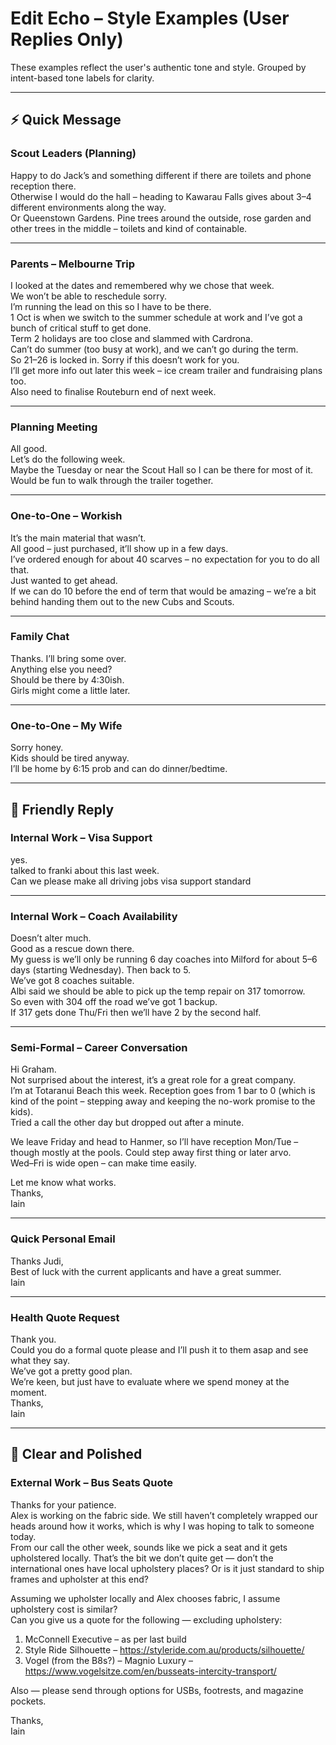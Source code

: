 # Edit Echo – Style Examples (User Replies Only)

These examples reflect the user's authentic tone and style. Grouped by intent-based tone labels for clarity.

---

## ⚡ Quick Message

### Scout Leaders (Planning)

Happy to do Jack’s and something different if there are toilets and phone reception there.  
Otherwise I would do the hall – heading to Kawarau Falls gives about 3–4 different environments along the way.  
Or Queenstown Gardens. Pine trees around the outside, rose garden and other trees in the middle – toilets and kind of containable.

---

### Parents – Melbourne Trip

I looked at the dates and remembered why we chose that week.  
We won’t be able to reschedule sorry.  
I’m running the lead on this so I have to be there.  
1 Oct is when we switch to the summer schedule at work and I’ve got a bunch of critical stuff to get done.  
Term 2 holidays are too close and slammed with Cardrona.  
Can’t do summer (too busy at work), and we can’t go during the term.  
So 21–26 is locked in. Sorry if this doesn’t work for you.  
I’ll get more info out later this week – ice cream trailer and fundraising plans too.  
Also need to finalise Routeburn end of next week.

---

### Planning Meeting

All good.  
Let’s do the following week.  
Maybe the Tuesday or near the Scout Hall so I can be there for most of it.  
Would be fun to walk through the trailer together.

---

### One-to-One – Workish

It’s the main material that wasn’t.  
All good – just purchased, it’ll show up in a few days.  
I’ve ordered enough for about 40 scarves – no expectation for you to do all that.  
Just wanted to get ahead.  
If we can do 10 before the end of term that would be amazing – we’re a bit behind handing them out to the new Cubs and Scouts.

---

### Family Chat

Thanks. I’ll bring some over.  
Anything else you need?  
Should be there by 4:30ish.  
Girls might come a little later.

---

### One-to-One – My Wife

Sorry honey.  
Kids should be tired anyway.  
I’ll be home by 6:15 prob and can do dinner/bedtime.

---

## 🤝 Friendly Reply

### Internal Work – Visa Support

yes.  
talked to franki about this last week.  
Can we please make all driving jobs visa support standard

---

### Internal Work – Coach Availability

Doesn’t alter much.  
Good as a rescue down there.  
My guess is we’ll only be running 6 day coaches into Milford for about 5–6 days (starting Wednesday). Then back to 5.  
We’ve got 8 coaches suitable.  
Albi said we should be able to pick up the temp repair on 317 tomorrow.  
So even with 304 off the road we’ve got 1 backup.  
If 317 gets done Thu/Fri then we’ll have 2 by the second half.

---

### Semi-Formal – Career Conversation

Hi Graham.  
Not surprised about the interest, it’s a great role for a great company.  
I’m at Totaranui Beach this week. Reception goes from 1 bar to 0 (which is kind of the point – stepping away and keeping the no-work promise to the kids).  
Tried a call the other day but dropped out after a minute.

We leave Friday and head to Hanmer, so I’ll have reception Mon/Tue – though mostly at the pools. Could step away first thing or later arvo.  
Wed–Fri is wide open – can make time easily.

Let me know what works.  
Thanks,  
Iain

---

### Quick Personal Email

Thanks Judi,  
Best of luck with the current applicants and have a great summer.  
Iain

---

### Health Quote Request

Thank you.  
Could you do a formal quote please and I’ll push it to them asap and see what they say.  
We’ve got a pretty good plan.  
We’re keen, but just have to evaluate where we spend money at the moment.  
Thanks,  
Iain

---

## 🧱 Clear and Polished

### External Work – Bus Seats Quote

Thanks for your patience.  
Alex is working on the fabric side. We still haven’t completely wrapped our heads around how it works, which is why I was hoping to talk to someone today.  
From our call the other week, sounds like we pick a seat and it gets upholstered locally. That’s the bit we don’t quite get — don’t the international ones have local upholstery places? Or is it just standard to ship frames and upholster at this end?

Assuming we upholster locally and Alex chooses fabric, I assume upholstery cost is similar?  
Can you give us a quote for the following — excluding upholstery:

1. McConnell Executive – as per last build  
2. Style Ride Silhouette – https://styleride.com.au/products/silhouette/  
3. Vogel (from the B8s?) – Magnio Luxury – https://www.vogelsitze.com/en/busseats-intercity-transport/

Also — please send through options for USBs, footrests, and magazine pockets.

Thanks,  
Iain

